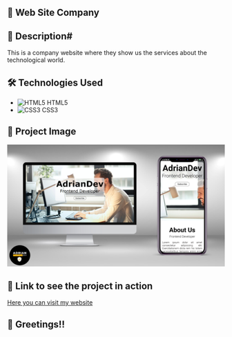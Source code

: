 ## :rocket: Web Site Company

## :page_with_curl: Description#

This is a company website where they show us the services about the technological world.

## :hammer_and_wrench: Technologies Used

- ![HTML5](https://img.icons8.com/color/48/000000/html-5--v1.png) HTML5
- ![CSS3](https://img.icons8.com/color/48/000000/css3.png) CSS3

## :camera_flash: Project Image

![My Project](https://github.com/Adrian97G/Web-Site-Company/blob/main/Images/Web%20Page%20Company.png)

## :link: Link to see the project in action

[Here you can visit my website](https://web-site-company-adrian-dev.netlify.app/)

## :wave: Greetings!!
